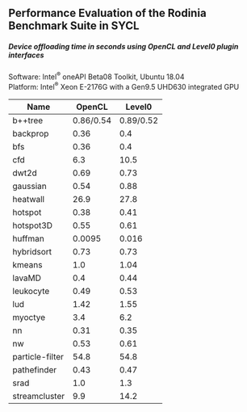 ##  Performance Evaluation of the Rodinia Benchmark Suite in SYCL

##### Device offloading time in seconds using OpenCL and Level0 plugin interfaces
Software: Intel<sup>®</sup> oneAPI Beta08 Toolkit, Ubuntu 18.04  
Platform: Intel<sup>®</sup> Xeon E-2176G with a Gen9.5 UHD630 integrated GPU

| Name | OpenCL | Level0 |
| --- | --- | --- | 
| b++tree | 0.86/0.54 | 0.89/0.52 |
| backprop | 0.36 | 0.4 | 
| bfs | 0.36 | 0.4 | 
| cfd | 6.3 | 10.5 |
| dwt2d | 0.69 | 0.73 |
| gaussian | 0.54 | 0.88 |
| heatwall | 26.9 | 27.8 |
| hotspot | 0.38 | 0.41 |
| hotspot3D | 0.55 | 0.61 |
| huffman | 0.0095 | 0.016 |
| hybridsort | 0.73 | 0.73 |
| kmeans | 1.0 | 1.04 |
| lavaMD | 0.4 | 0.44 |
| leukocyte | 0.49 | 0.53 |
| lud | 1.42 | 1.55 |
| myoctye | 3.4 | 6.2 |
| nn | 0.31 | 0.35 |
| nw | 0.53 | 0.61 |
| particle-filter | 54.8 | 54.8 |
| pathefinder | 0.43 | 0.47 |
| srad | 1.0 | 1.3 |
| streamcluster | 9.9 | 14.2 |

